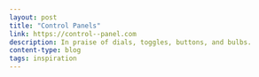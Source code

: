 ```yaml
---
layout: post
title: "Control Panels"
link: https://control--panel.com
description: In praise of dials, toggles, buttons, and bulbs.
content-type: blog
tags: inspiration
---
```

